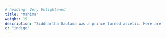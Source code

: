 ```yaml
---
# heading: Very Enlightened
title: "Mahima"
weight: 19
description: "Siddhartha Gautama was a prince turned ascetic. Here are discourses from the Tipitaka and other sutras"
c: "indigo"
---
```

